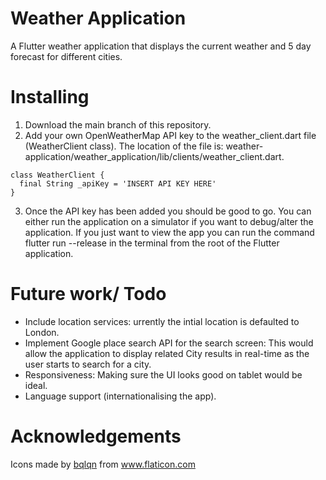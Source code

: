 # Weather Application
A Flutter weather application that displays the current weather and 5 day forecast for different cities.

# Installing 
1. Download the main branch of this repository.
2. Add your own OpenWeatherMap API key to the weather_client.dart file (WeatherClient class). The location of the file is: weather-application/weather_application/lib/clients/weather_client.dart.
```
class WeatherClient {
  final String _apiKey = 'INSERT API KEY HERE'
}
```
3. Once the API key has been added you should be good to go. You can either run the application on a simulator if you want to debug/alter the application. If you just want to view the app you can run the command flutter run --release in the terminal from the root of the Flutter application.


# Future work/ Todo
 - Include location services: urrently the intial location is defaulted to London.
 - Implement Google place search API for the search screen: This would allow the application to display related City results in real-time as the user starts to search for a city.
 - Responsiveness: Making sure the UI looks good on tablet would be ideal. 
 - Language support (internationalising the app).

# Acknowledgements 
<div>Icons made by <a href="https://www.flaticon.com/authors/bqlqn" title="bqlqn">bqlqn</a> from <a href="https://www.flaticon.com/" title="Flaticon">www.flaticon.com</a></div>
